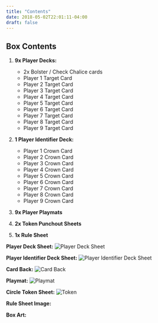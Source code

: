 ```yaml
---
title: "Contents"
date: 2018-05-02T22:01:11-04:00
draft: false
---
```



## Box Contents

1. **9x Player Decks:**
    * 2x Bolster / Check Chalice cards
    * Player 1 Target Card
    * Player 2 Target Card
    * Player 3 Target Card
    * Player 4 Target Card
    * Player 5 Target Card
    * Player 6 Target Card
    * Player 7 Target Card
    * Player 8 Target Card
    * Player 9 Target Card

2. **1 Player Identifier Deck:**
    * Player 1 Crown Card
    * Player 2 Crown Card
    * Player 3 Crown Card
    * Player 4 Crown Card
    * Player 5 Crown Card
    * Player 6 Crown Card
    * Player 7 Crown Card
    * Player 8 Crown Card
    * Player 9 Crown Card
3. **9x Player Playmats**
4. **2x Token Punchout Sheets**
5. **1x Rule Sheet**


**Player Deck Sheet:** 
![Player Deck Sheet](/images/contents/cards-set.png)

**Player Identifier Deck Sheet:** 
![Player Identifier Deck Sheet](/images/contents/player-card.png)

**Card Back:** 
![Card Back](/images/contents/cards-back.png)

**Playmat:** 
![Playmat](/images/contents/playmat.png)

**Circle Token Sheet:** 
![Token](/images/contents/token.png)

**Rule Sheet Image:**

**Box Art:** 
